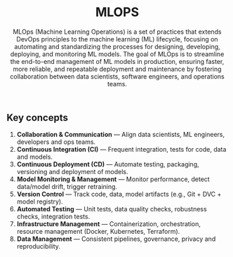 <header>
  <h1>MLOPS</h1>
  <p>MLOps (Machine Learning Operations) is a set of practices that extends DevOps principles to the machine learning (ML) lifecycle, focusing on automating and standardizing the processes for designing, developing, deploying, and monitoring ML models. The goal of MLOps is to streamline the end-to-end management of ML models in production, ensuring faster, more reliable, and repeatable deployment and maintenance by fostering collaboration between data scientists, software engineers, and operations teams. </p>
</header>

<section>
  <h2>Key concepts</h2>
  <ol>
    <li><strong>Collaboration & Communication</strong> — Align data scientists, ML engineers, developers and ops teams.</li>
    <li><strong>Continuous Integration (CI)</strong> — Frequent integration, tests for code, data and models.</li>
    <li><strong>Continuous Deployment (CD)</strong> — Automate testing, packaging, versioning and deployment of models.</li>
    <li><strong>Model Monitoring & Management</strong> — Monitor performance, detect data/model drift, trigger retraining.</li>
    <li><strong>Version Control</strong> — Track code, data, model artifacts (e.g., Git + DVC + model registry).</li>
    <li><strong>Automated Testing</strong> — Unit tests, data quality checks, robustness checks, integration tests.</li>
    <li><strong>Infrastructure Management</strong> — Containerization, orchestration, resource management (Docker, Kubernetes, Terraform).</li>
    <li><strong>Data Management</strong> — Consistent pipelines, governance, privacy and reproducibility.</li>
  </ol>
</section>
